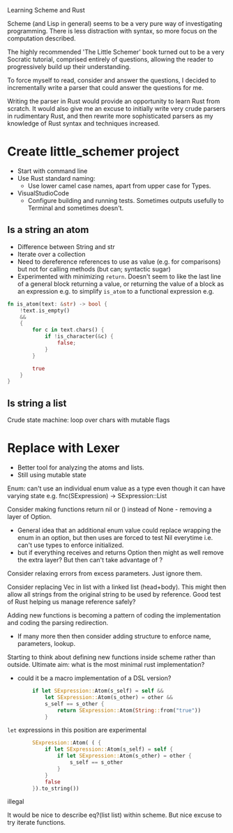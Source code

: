 Learning Scheme and Rust

Scheme (and Lisp in general) seems to be a very pure way of investigating programming. There is less distraction with syntax, so more focus on the computation described.

The highly recommended 'The Little Schemer' book turned out to be a very Socratic tutorial, comprised entirely of questions, allowing the reader to progressively build up their understanding.

To force myself to read, consider and answer the questions, I decided to incrementally write a parser that could answer the questions for me.

Writing the parser in Rust would provide an opportunity to learn Rust from scratch. It would also give me an excuse to initially write very crude parsers in rudimentary Rust, and then rewrite more sophisticated parsers as my knowledge of Rust syntax and techniques increased.

# Create little_schemer project

- Start with command line
- Use Rust standard naming:
  - Use lower camel case names, apart from upper case for Types.
- VisualStudioCode
  - Configure building and running tests. Sometimes outputs usefully to Terminal and sometimes doesn't.

## Is a string an atom

- Difference between String and str
- Iterate over a collection
- Need to dereference references to use as value (e.g. for comparisons) but not for calling methods (but can; syntactic sugar)
- Experimented with minimizing `return`. Doesn't seem to like the last line of a general block returning a value, or returning the value of a block as an expression e.g. to simplify `is_atom` to a functional expression e.g.

```rust
fn is_atom(text: &str) -> bool {
    !text.is_empty()
    &&
    {
        for c in text.chars() {
            if !is_character(&c) {
                false;
            }
        }

        true
    }
}
```

## Is string a list

Crude state machine: loop over chars with mutable flags

# Replace with Lexer

- Better tool for analyzing the atoms and lists.
- Still using mutable state

Enum: can't use an individual enum value as a type even though it can have varying state e.g. fnc(SExpression) -> SExpression::List

Consider making functions return nil or () instead of None - removing a layer of Option.
- General idea that an additional enum value could replace wrapping the enum in an option, but then uses are forced to test Nil everytime i.e. can't use types to enforce initialized.
- but if everything receives and returns Option then might as well remove the extra layer? But then can't take advantage of ?

Consider relaxing errors from excess parameters. Just ignore them.

Consider replacing Vec in list with a linked list (head+body).
This might then allow all strings from the original string to be used by reference.
Good test of Rust helping us manage reference safely?

Adding new functions is becoming a pattern of coding the implementation and coding the parsing redirection.
- If many more then then consider adding structure to enforce name, parameters, lookup.

Starting to think about defining new functions inside scheme rather than outside.
Ultimate aim: what is the most minimal rust implementation?
- could it be a macro implementation of a DSL version?

```rust
        if let SExpression::Atom(s_self) = self &&
            let SExpression::Atom(s_other) = other &&
            s_self == s_other {
                return SExpression::Atom(String::from("true"))
            }
```
`let` expressions in this position are experimental

```rust
        SExpression::Atom( ( {
            if let SExpression::Atom(s_self) = self {
                if let SExpression::Atom(s_other) = other {
                    s_self == s_other
                }
            }
            false
        }).to_string())
```
illegal

It would be nice to describe eq?(list list) within scheme.
But nice excuse to try iterate functions.
